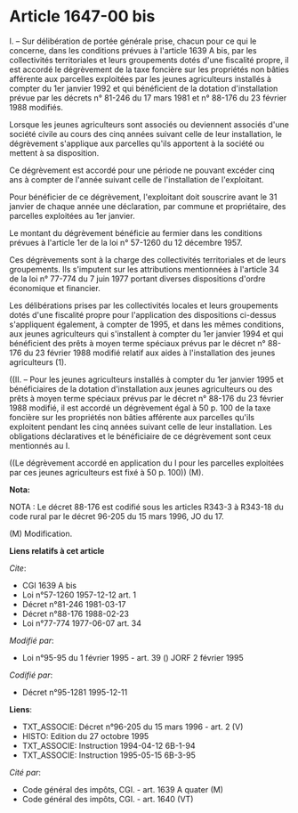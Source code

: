 # Article 1647-00 bis

I. – Sur délibération de portée générale prise, chacun pour ce qui le concerne, dans les conditions prévues à l'article 1639
A bis, par les collectivités territoriales et leurs groupements dotés d'une fiscalité propre, il est accordé le dégrèvement
de la taxe foncière sur les propriétés non bâties afférente aux parcelles exploitées par les jeunes agriculteurs installés à
compter du 1er janvier 1992 et qui bénéficient de la dotation d'installation prévue par les décrets n° 81-246 du 17 mars 1981
et n° 88-176 du 23 février 1988 modifiés.

Lorsque les jeunes agriculteurs sont associés ou deviennent associés d'une société civile au cours des cinq années suivant
celle de leur installation, le dégrèvement s'applique aux parcelles qu'ils apportent à la société ou mettent à sa
disposition.

Ce dégrèvement est accordé pour une période ne pouvant excéder cinq ans à compter de l'année suivant celle de l'installation
de l'exploitant.

Pour bénéficier de ce dégrèvement, l'exploitant doit souscrire avant le 31 janvier de chaque année une déclaration, par
commune et propriétaire, des parcelles exploitées au 1er janvier.

Le montant du dégrèvement bénéficie au fermier dans les conditions prévues à l'article 1er de la loi n° 57-1260 du 12
décembre 1957.

Ces dégrèvements sont à la charge des collectivités territoriales et de leurs groupements. Ils s'imputent sur les
attributions mentionnées à l'article 34 de la loi n° 77-774 du 7 juin 1977 portant diverses dispositions d'ordre économique
et financier.

Les délibérations prises par les collectivités locales et leurs groupements dotés d'une fiscalité propre pour l'application
des dispositions ci-dessus s'appliquent également, à compter de 1995, et dans les mêmes conditions, aux jeunes agriculteurs
qui s'installent à compter du 1er janvier 1994 et qui bénéficient des prêts à moyen terme spéciaux prévus par le décret n°
88-176 du 23 février 1988 modifié relatif aux aides à l'installation des jeunes agriculteurs (1).

((II. – Pour les jeunes agriculteurs installés à compter du 1er janvier 1995 et bénéficiaires de la dotation d'installation
aux jeunes agriculteurs ou des prêts à moyen terme spéciaux prévus par le décret n° 88-176 du 23 février 1988 modifié, il est
accordé un dégrèvement égal à 50 p. 100 de la taxe foncière sur les propriétés non bâties afférente aux parcelles qu'ils
exploitent pendant les cinq années suivant celle de leur installation. Les obligations déclaratives et le bénéficiaire de ce
dégrèvement sont ceux mentionnés au I.

((Le dégrèvement accordé en application du I pour les parcelles exploitées par ces jeunes agriculteurs est fixé à 50 p. 100))
(M).

**Nota:**

NOTA : Le décret 88-176 est codifié sous les articles R343-3 à R343-18 du code rural par le décret 96-205 du 15 mars 1996, JO
du 17.

(M) Modification.

**Liens relatifs à cet article**

_Cite_:

  - CGI 1639 A bis
  - Loi n°57-1260 1957-12-12 art. 1
  - Décret n°81-246 1981-03-17
  - Décret n°88-176 1988-02-23
  - Loi n°77-774 1977-06-07 art. 34

_Modifié par_:

  - Loi n°95-95 du 1 février 1995 - art. 39 () JORF 2 février 1995

_Codifié par_:

  - Décret n°95-1281 1995-12-11

**Liens**:

  - TXT_ASSOCIE: Décret n°96-205 du 15 mars 1996 - art. 2 (V)
  - HISTO: Edition du 27 octobre 1995
  - TXT_ASSOCIE: Instruction 1994-04-12 6B-1-94
  - TXT_ASSOCIE: Instruction 1995-05-15 6B-3-95

_Cité par_:

  - Code général des impôts, CGI. - art. 1639 A quater (M)
  - Code général des impôts, CGI. - art. 1640 (VT)
